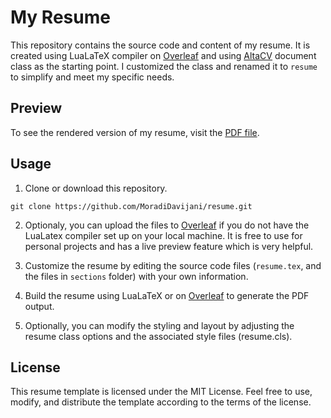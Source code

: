 # My Resume

This repository contains the source code and content of my resume. It is created using LuaLaTeX compiler on [Overleaf](https://www.overleaf.com) and using [AltaCV](https://github.com/liantze/AltaCV) document class as the starting point. I customized the class and renamed it to `resume` to simplify and meet my specific needs.

## Preview

To see the rendered version of my resume, visit the [PDF file](resume.pdf).

## Usage

1. Clone or download this repository.

```shell
git clone https://github.com/MoradiDavijani/resume.git
```

2. Optionaly, you can upload the files to [Overleaf](https://www.overleaf.com) if you do not have the LuaLatex compiler set up on your local machine. It is free to use for personal projects and has a live preview feature which is very helpful.

3. Customize the resume by editing the source code files (`resume.tex`, and the files in `sections` folder) with your own information.

4. Build the resume using LuaLaTeX or on [Overleaf](https://www.overleaf.com) to generate the PDF output.

5. Optionally, you can modify the styling and layout by adjusting the resume class options and the associated style files (resume.cls).

## License

This resume template is licensed under the MIT License. Feel free to use, modify, and distribute the template according to the terms of the license.
